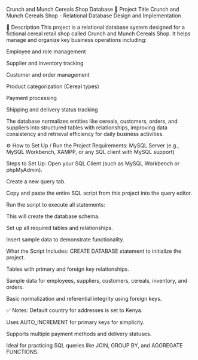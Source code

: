 Crunch and Munch Cereals Shop Database
📘 Project Title
Crunch and Munch Cereals Shop - Relational Database Design and Implementation

📌 Description
This project is a relational database system designed for a fictional cereal retail shop called Crunch and Munch Cereals Shop. It helps manage and organize key business operations including:

Employee and role management

Supplier and inventory tracking

Customer and order management

Product categorization (Cereal types)

Payment processing

Shipping and delivery status tracking

The database normalizes entities like cereals, customers, orders, and suppliers into structured tables with relationships, improving data consistency and retrieval efficiency for daily business activities.

⚙️ How to Set Up / Run the Project
Requirements:
MySQL Server (e.g., MySQL Workbench, XAMPP, or any SQL client with MySQL support)

Steps to Set Up:
Open your SQL Client (such as MySQL Workbench or phpMyAdmin).

Create a new query tab.

Copy and paste the entire SQL script from this project into the query editor.

Run the script to execute all statements:

This will create the database schema.

Set up all required tables and relationships.

Insert sample data to demonstrate functionality.

What the Script Includes:
CREATE DATABASE statement to initialize the project.

Tables with primary and foreign key relationships.

Sample data for employees, suppliers, customers, cereals, inventory, and orders.

Basic normalization and referential integrity using foreign keys.

✅ Notes:
Default country for addresses is set to Kenya.

Uses AUTO_INCREMENT for primary keys for simplicity.

Supports multiple payment methods and delivery statuses.

Ideal for practicing SQL queries like JOIN, GROUP BY, and AGGREGATE FUNCTIONS.

